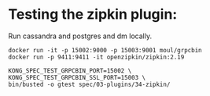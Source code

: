 # Testing the zipkin plugin:

Run cassandra and postgres and dm locally.

    docker run -it -p 15002:9000 -p 15003:9001 moul/grpcbin
    docker run -p 9411:9411 -it openzipkin/zipkin:2.19

    KONG_SPEC_TEST_GRPCBIN_PORT=15002 \
    KONG_SPEC_TEST_GRPCBIN_SSL_PORT=15003 \
    bin/busted -o gtest spec/03-plugins/34-zipkin/
